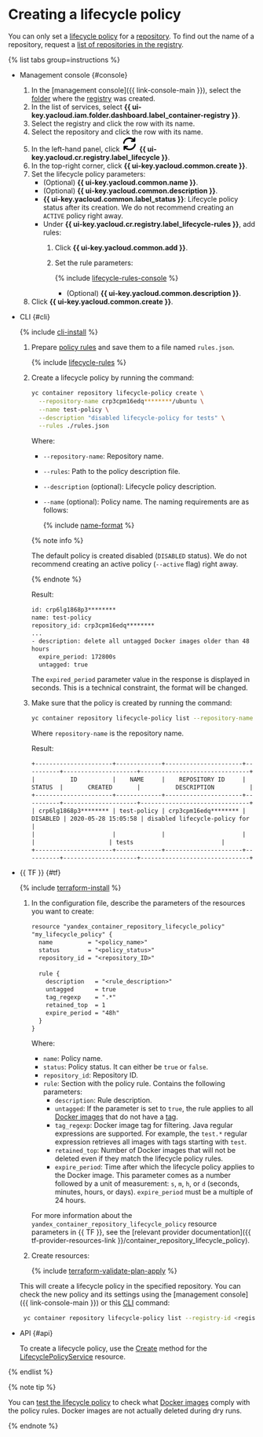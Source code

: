 # Creating a lifecycle policy

You can only set a [lifecycle policy](../../concepts/lifecycle-policy.md) for a [repository](../../concepts/repository.md). To find out the name of a repository, request a [list of repositories in the registry](../repository/repository-list.md#repository-get).

{% list tabs group=instructions %}

- Management console {#console}

  1. In the [management console]({{ link-console-main }}), select the [folder](../../../resource-manager/concepts/resources-hierarchy.md#folder) where the [registry](../../concepts/registry.md) was created.
  1. In the list of services, select **{{ ui-key.yacloud.iam.folder.dashboard.label_container-registry }}**.
  1. Select the registry and click the row with its name.
  1. Select the repository and click the row with its name.
  1. In the left-hand panel, click ![lifecycle](../../../_assets/console-icons/arrows-rotate-right.svg) **{{ ui-key.yacloud.cr.registry.label_lifecycle }}**.
  1. In the top-right corner, click **{{ ui-key.yacloud.common.create }}**.
  1. Set the lifecycle policy parameters:
     * (Optional) **{{ ui-key.yacloud.common.name }}**.
     * (Optional) **{{ ui-key.yacloud.common.description }}**.
     * **{{ ui-key.yacloud.common.label_status }}**: Lifecycle policy status after its creation. We do not recommend creating an `ACTIVE` policy right away.
     * Under **{{ ui-key.yacloud.cr.registry.label_lifecycle-rules }}**, add rules:
       1. Click **{{ ui-key.yacloud.common.add }}**.
       1. Set the rule parameters:

          {% include [lifecycle-rules-console](../../../_includes/container-registry/lifecycle-rules-console.md) %}

          * (Optional) **{{ ui-key.yacloud.common.description }}**.
  1. Click **{{ ui-key.yacloud.common.create }}**.

- CLI {#cli}

  {% include [cli-install](../../../_includes/cli-install.md) %}

  1. Prepare [policy rules](../../concepts/lifecycle-policy.md#lifecycle-rules) and save them to a file named `rules.json`.

     {% include [lifecycle-rules](../../../_includes/container-registry/lifecycle-rules.md) %}

  1. Create a lifecycle policy by running the command:

     ```bash
     yc container repository lifecycle-policy create \
       --repository-name crp3cpm16edq********/ubuntu \
       --name test-policy \
       --description "disabled lifecycle-policy for tests" \
       --rules ./rules.json
     ```

     Where:
     * `--repository-name`: Repository name.
     * `--rules`: Path to the policy description file.
     * `--description` (optional): Lifecycle policy description.
     * `--name` (optional): Policy name. The naming requirements are as follows:

       {% include [name-format](../../../_includes/name-format.md) %}

     {% note info %}

     The default policy is created disabled (`DISABLED` status). We do not recommend creating an active policy (`--active` flag) right away.

     {% endnote %}

     Result:

     ```text
     id: crp6lg1868p3********
     name: test-policy
     repository_id: crp3cpm16edq********
     ...
     - description: delete all untagged Docker images older than 48 hours
       expire_period: 172800s
       untagged: true
     ```

     The `expired_period` parameter value in the response is displayed in seconds. This is a technical constraint, the format will be changed.
  1. Make sure that the policy is created by running the command:

     ```bash
     yc container repository lifecycle-policy list --repository-name crp3cpm16edq********/ubuntu
     ```

     Where `repository-name` is the repository name.

     Result:

     ```text
     +----------------------+-------------+----------------------+----------+---------------------+-------------------------------+
     |          ID          |    NAME     |    REPOSITORY ID     |  STATUS  |       CREATED       |          DESCRIPTION          |
     +----------------------+-------------+----------------------+----------+---------------------+-------------------------------+
     | crp6lg1868p3******** | test-policy | crp3cpm16edq******** | DISABLED | 2020-05-28 15:05:58 | disabled lifecycle-policy for |
     |                      |             |                      |          |                     | tests                         |
     +----------------------+-------------+----------------------+----------+---------------------+-------------------------------+
     ```

- {{ TF }} {#tf}

  {% include [terraform-install](../../../_includes/terraform-install.md) %}

  1. In the configuration file, describe the parameters of the resources you want to create:

     ```hcl
     resource "yandex_container_repository_lifecycle_policy" "my_lifecycle_policy" {
       name          = "<policy_name>"
       status        = "<policy_status>"
       repository_id = "<repository_ID>"

       rule {
         description   = "<rule_description>"
         untagged      = true
         tag_regexp    = ".*"
         retained_top  = 1
         expire_period = "48h"
       }
     }
     ```

     Where:
     * `name`: Policy name.
     * `status`: Policy status. It can either be `true` or `false`.
     * `repository_id`: Repository ID.
     * `rule`: Section with the policy rule. Contains the following parameters:
       * `description`: Rule description.
       * `untagged`: If the parameter is set to `true`, the rule applies to all [Docker images](../../concepts/docker-image.md) that do not have a [tag](../../concepts/docker-image.md#version).
       * `tag_regexp`: Docker image tag for filtering. Java regular expressions are supported. For example, the `test.*` regular expression retrieves all images with tags starting with `test`.
       * `retained_top`: Number of Docker images that will not be deleted even if they match the lifecycle policy rules.
       * `expire_period`: Time after which the lifecycle policy applies to the Docker image. This parameter comes as a number followed by a unit of measurement: `s`, `m`, `h`, or `d` (seconds, minutes, hours, or days). `expire_period` must be a multiple of 24 hours.

     For more information about the `yandex_container_repository_lifecycle_policy` resource parameters in {{ TF }}, see the [relevant provider documentation]({{ tf-provider-resources-link }}/container_repository_lifecycle_policy).
  1. Create resources:

     {% include [terraform-validate-plan-apply](../../../_tutorials/_tutorials_includes/terraform-validate-plan-apply.md) %}

  This will create a lifecycle policy in the specified repository. You can check the new policy and its settings using the [management console]({{ link-console-main }}) or this [CLI](../../../cli/) command:

  ```bash
   yc container repository lifecycle-policy list --registry-id <registry_ID>
  ```

- API {#api}

  To create a lifecycle policy, use the [Create](../../api-ref/grpc/LifecyclePolicy/create.md) method for the [LifecyclePolicyService](../../api-ref/grpc/LifecyclePolicy/index.md) resource.

{% endlist %}

{% note tip %}

You can [test the lifecycle policy](lifecycle-policy-dry-run.md) to check what [Docker images](../../concepts/docker-image.md) comply with the policy rules. Docker images are not actually deleted during dry runs.

{% endnote %}